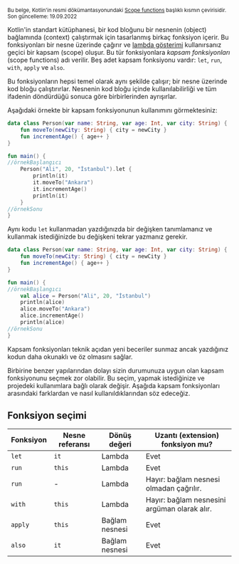 [//]: # (title: Kapsam fonksiyonları)

<sup>Bu belge, Kotlin'in resmi dökümantasyonundaki [Scope functions](https://kotlinlang.org/docs/scope-functions.html) başlıklı kısmın çevirisidir. Son güncelleme: 19.09.2022<sup>


Kotlin'in standart kütüphanesi, bir kod bloğunu bir nesnenin (object) bağlamında (context) çalıştırmak için tasarlanmış birkaç fonksiyon içerir. Bu fonksiyonları bir nesne üzerinde çağırır ve [lambda gösterimi](lambdas.md) kullanırsanız geçici bir kapsam (scope) oluşur. Bu tür fonksiyonlara _kapsam fonksiyonları_ (scope functions) adı verilir. Beş adet kapsam fonksiyonu vardır: `let`, `run`, `with`, `apply` ve `also`.

Bu fonksiyonların hepsi temel olarak aynı şekilde çalışır; bir nesne üzerinde kod bloğu çalıştırırlar. Nesnenin kod bloğu içinde kullanılabilirliği ve tüm ifadenin döndürdüğü sonuca göre birbirlerinden ayrışırlar.

Aşağıdaki örnekte bir kapsam fonksiyonunun kullanımını görmektesiniz:

```kotlin
data class Person(var name: String, var age: Int, var city: String) {
    fun moveTo(newCity: String) { city = newCity }
    fun incrementAge() { age++ }
}

fun main() {
//örnekBaşlangıcı
    Person("Ali", 20, "İstanbul").let {
        println(it)
        it.moveTo("Ankara")
        it.incrementAge()
        println(it)
    }
//örnekSonu
}
```

Aynı kodu `let` kullanmadan yazdığınızda bir değişken tanımlamanız ve kullanmak istediğinizde bu değişkeni tekrar yazmanız gerekir.

```kotlin
data class Person(var name: String, var age: Int, var city: String) {
    fun moveTo(newCity: String) { city = newCity }
    fun incrementAge() { age++ }
}

fun main() {
//örnekBaşlangıcı
    val alice = Person("Ali", 20, "İstanbul")
    println(alice)
    alice.moveTo("Ankara")
    alice.incrementAge()
    println(alice)
//örnekSonu
}
```

Kapsam fonksiyonları teknik açıdan yeni beceriler sunmaz ancak yazdığınız kodun daha okunaklı ve öz olmasını sağlar.

Birbirine benzer yapılarından dolayı sizin durumunuza uygun olan kapsam fonksiyonunu seçmek zor olabilir. Bu seçim, yapmak istediğinize ve projedeki kullanımlara bağlı olarak değişir. Aşağıda kapsam fonksiyonları arasındaki farklardan ve nasıl kullanıldıklarından söz edeceğiz.

## Fonksiyon seçimi

|Fonksiyon|Nesne referansı|Dönüş değeri|Uzantı (extension) fonksiyon mu?|
|---|---|---|---|
|`let`|`it`|Lambda|Evet|
|`run`|`this`|Lambda|Evet|
|`run`|-|Lambda|Hayır: bağlam nesnesi olmadan çağrılır.|
|`with`|`this`|Lambda|Hayır: bağlam nesnesini argüman olarak alır.|
|`apply`|`this`|Bağlam nesnesi|Evet|
|`also`|`it`|Bağlam nesnesi|Evet|
